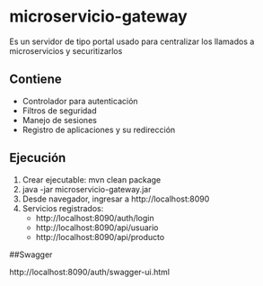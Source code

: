 # microservicio-gateway

Es un servidor de tipo portal usado para centralizar los llamados a microservicios y securitizarlos

## Contiene

- Controlador para autenticación
- Filtros de seguridad
- Manejo de sesiones
- Registro de aplicaciones y su redirección

## Ejecución

1. Crear ejecutable: mvn clean package
2. java -jar microservicio-gateway.jar
3. Desde navegador, ingresar a http://localhost:8090
4. Servicios registrados:
	- http://localhost:8090/auth/login
	- http://localhost:8090/api/usuario
	- http://localhost:8090/api/producto

##Swagger

http://localhost:8090/auth/swagger-ui.html